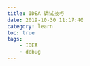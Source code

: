 ```yaml
---
title: IDEA 调试技巧
date: 2019-10-30 11:17:40
category: learn
toc: true
tags:
    - IDEA
    - debug
---
```








